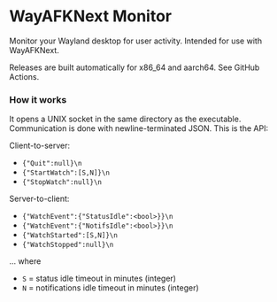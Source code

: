# WayAFKNext Monitor
Monitor your Wayland desktop for user activity. Intended for use with WayAFKNext.

Releases are built automatically for x86_64 and aarch64. See GitHub Actions.

### How it works

It opens a UNIX socket in the same directory as the executable. Communication is done with newline-terminated JSON. This is the API:

Client-to-server:
 - `{"Quit":null}\n`
 - `{"StartWatch":[S,N]}\n`
 - `{"StopWatch":null}\n`

Server-to-client:
 - `{"WatchEvent":{"StatusIdle":<bool>}}\n`
 - `{"WatchEvent":{"NotifsIdle":<bool>}}\n`
 - `{"WatchStarted":[S,N]}\n`
 - `{"WatchStopped":null}\n`

... where
 - `S` = status idle timeout in minutes (integer)
 - `N` = notifications idle timeout in minutes (integer)
